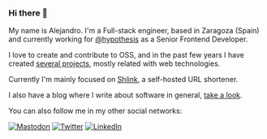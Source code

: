 ### Hi there 👋

My name is Alejandro. I'm a Full-stack engineer, based in Zaragoza (Spain) and currently working for [@hypothesis](https://github.com/hypothesis) as a Senior Frontend Developer.

I love to create and contribute to OSS, and in the past few years I have created [several projects](https://github.com/acelaya?tab=repositories), mostly related with web technologies.

Currently I'm mainly focused on [Shlink](https://shlink.io/), a self-hosted URL shortener.

I also have a blog where I write about software in general, [take a look](https://alejandrocelaya.blog).

You can also follow me in my other social networks:

<a rel="me" href="https://mastodon.social/@acelaya"><img src="https://img.shields.io/static/v1?label=&amp;message=Mastodon&amp;color=6364FF&amp;logo=mastodon&amp;style=for-the-badge&amp;logoColor=white" alt="Mastodon"></a>
[![Twitter](https://img.shields.io/static/v1?label=&message=Twitter&color=1da1f2&logo=twitter&style=for-the-badge&logoColor=white)](https://twitter.com/acelayaa)
[![LinkedIn](https://img.shields.io/static/v1?label=&message=Linkedin&color=0077b5&logo=linkedin&style=for-the-badge&logoColor=white)](https://www.linkedin.com/in/alejandro-celaya-alastrue/)

<!--
**acelaya/acelaya** is a ✨ _special_ ✨ repository because its `README.md` (this file) appears on your GitHub profile.

Here are some ideas to get you started:

- 🔭 I’m currently working on ...
- 🌱 I’m currently learning ...
- 👯 I’m looking to collaborate on ...
- 🤔 I’m looking for help with ...
- 💬 Ask me about ...
- 📫 How to reach me: ...
- 😄 Pronouns: ...
- ⚡ Fun fact: ...
-->
